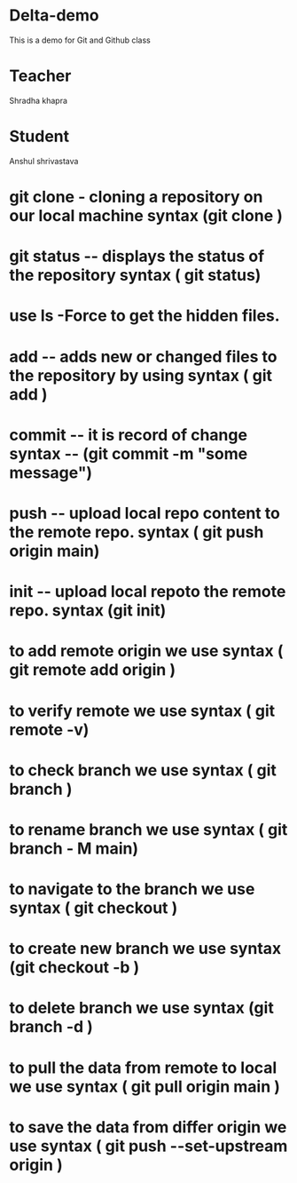 # Delta-demo
This is a demo for Git and Github class
# Teacher
Shradha khapra

# Student
Anshul shrivastava

# git clone - cloning a repository on our local machine syntax (git clone  <link of repository>)


# git status -- displays the status of the repository syntax ( git status)

# use ls -Force to get the hidden files.

# add -- adds new or changed files to the repository by using syntax ( git add <filename>)

# commit -- it is record of change syntax -- (git commit -m "some message")

# push -- upload local repo content to the remote repo. syntax ( git push origin main)

# init -- upload local repoto the remote repo. syntax (git init)

# to add remote origin we use syntax ( git remote add origin  <link>)

# to verify remote we use syntax ( git remote -v)

# to check branch we use syntax ( git branch )

# to rename branch we use syntax ( git branch - M main)

# to navigate to the branch we use syntax ( git checkout <branch>)

# to create new branch we use syntax (git checkout -b <branch name>)

# to delete branch we use syntax (git branch -d <branch-name>)

# to pull the data from remote to local we use syntax ( git pull origin main )

# to save the data from differ origin we use syntax ( git push --set-upstream origin <branch>)
